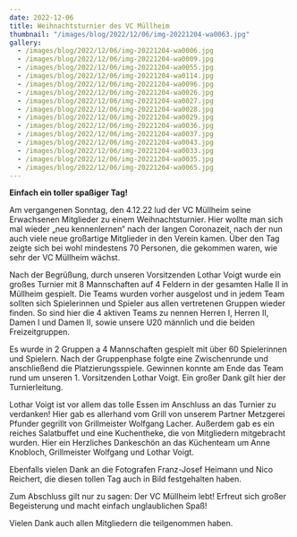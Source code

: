 ```yaml
---
date: 2022-12-06
title: Weihnachtsturnier des VC Müllheim
thumbnail: "/images/blog/2022/12/06/img-20221204-wa0063.jpg"
gallery:
  - /images/blog/2022/12/06/img-20221204-wa0006.jpg
  - /images/blog/2022/12/06/img-20221204-wa0009.jpg
  - /images/blog/2022/12/06/img-20221204-wa0055.jpg
  - /images/blog/2022/12/06/img-20221204-wa0114.jpg
  - /images/blog/2022/12/06/img-20221204-wa0096.jpg
  - /images/blog/2022/12/06/img-20221204-wa0026.jpg
  - /images/blog/2022/12/06/img-20221204-wa0027.jpg
  - /images/blog/2022/12/06/img-20221204-wa0028.jpg
  - /images/blog/2022/12/06/img-20221204-wa0029.jpg
  - /images/blog/2022/12/06/img-20221204-wa0036.jpg
  - /images/blog/2022/12/06/img-20221204-wa0037.jpg
  - /images/blog/2022/12/06/img-20221204-wa0043.jpg
  - /images/blog/2022/12/06/img-20221204-wa0033.jpg
  - /images/blog/2022/12/06/img-20221204-wa0035.jpg
  - /images/blog/2022/12/06/img-20221204-wa0065.jpg
---
```


**Einfach ein toller spaßiger Tag!**

Am vergangenen Sonntag, den 4.12.22 lud der VC Müllheim seine Erwachsenen Mitglieder zu einem Weihnachtsturnier. Hier wollte man sich mal wieder „neu kennenlernen“ nach der langen Coronazeit, nach der nun auch viele neue großartige Mitglieder in den Verein kamen. Über den Tag zeigte sich bei wohl mindestens 70 Personen, die gekommen waren, wie sehr der VC Müllheim wächst.

Nach der Begrüßung, durch unseren Vorsitzenden Lothar Voigt wurde ein großes Turnier mit 8 Mannschaften auf 4 Feldern in der gesamten Halle II in Müllheim gespielt. Die Teams wurden vorher ausgelost und in jedem Team sollten sich Spielerinnen und Spieler aus allen vertretenen Gruppen wieder finden. So sind hier die 4 aktiven Teams zu nennen Herren I, Herren II, Damen I und Damen II, sowie unsere U20 männlich und die beiden Freizeitgruppen.

Es wurde in 2 Gruppen a 4 Mannschaften gespielt mit über 60 Spielerinnen und Spielern. Nach der Gruppenphase folgte eine Zwischenrunde und anschließend die Platzierungsspiele. Gewinnen konnte am Ende das Team rund um unseren 1. Vorsitzenden Lothar Voigt. Ein großer Dank gilt hier der Turnierleitung.

Lothar Voigt ist vor allem das tolle Essen im Anschluss an das Turnier zu verdanken! Hier gab es allerhand vom Grill von unserem Partner Metzgerei Pfunder gegrillt von Grillmeister Wolfgang Lacher. Außerdem gab es ein reiches Salatbuffet und eine Kuchentheke, die von Mitgliedern mitgebracht wurden. Hier ein Herzliches Dankeschön an das Küchenteam um Anne Knobloch, Grillmeister Wolfgang und Lothar Voigt.

Ebenfalls vielen Dank an die Fotografen Franz-Josef Heimann und Nico Reichert, die diesen tollen Tag auch in Bild festgehalten haben.

Zum Abschluss gilt nur zu sagen: Der VC Müllheim lebt! Erfreut sich großer Begeisterung und macht einfach unglaublichen Spaß!

Vielen Dank auch allen Mitgliedern die teilgenommen haben.
